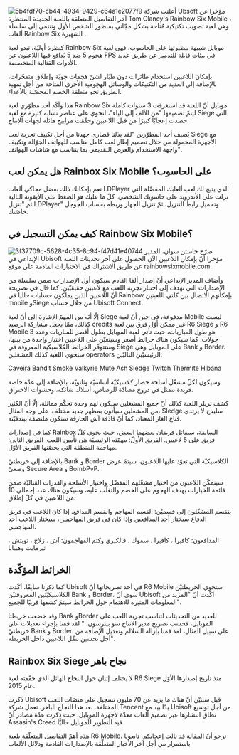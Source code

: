 ![5b4fdf70-cb44-4934-9429-c64a1e2077f9](https://github.com/adham-ta/docs3/assets/69330652/876baf1a-2f5a-454e-a436-6d49f42ff181)
أعلنت شركة Ubsoft مؤخرا عن آخر التفاصيل المتعلقة باللعبة الجديدة المنتظرة Tom Clancy's Rainbow Six Mobile ، وهي لعبة تصويب تكتيكية مُتاحة بشكل مجّاني بمنظور الشخص الأول وتنتمي إلى سلسلة ألعاب Rainbow Six الشهيرة .

 

كنظرة أوليّة، تبدو لعبة Rainbow Six موبايل شبيهة بنظيرتها على الحاسوب، فهي لعبة هجوم 5 ضد 5 يُدافع فيها اللاعبون عن  FPS في بيئات قابلة للتدمير عن طريق عديد الأدوات القتالية المتخصصة. 


بإمكان اللاعبين استخدام طائرات دون طيّار لشنّ هجمات جويّة وإطلاق متفجّرات، بالإضافة إلى العديد من التكتيكات والوسائل الهجومية الأخرى المتاحة من أجل تمهيد الطريق نحو منطقة الخصم المحصّنة بالأعداء. 

 

هذا وأكّد أحد مطوّري لعبة Rainbow Six موبايل أنّ اللعبة قد استغرقت 3 سنوات كاملة ليتمّ تصميمها "من الألف إلى الياء"، لتحوي على عناصر تشابه كثيرة مع لعبة Siege التي حصدت إعجابًا كبيرًا من قبل اللاعبين وحقّقت مرابيح هائلة لجهات الإنتاج.  


يُضيف أحد المطوّرين "لقد بذلنا قصارى جهدنا من أجل تكييف تجربة لعب Siege مع الأجهزة المحمولة من خلال تصميم إطار لعب كامل مناسب للهواتف الجوّالة وتكييف واجهة الاستخدام والعرض التقديمي بما يتناسب مع شاشات الهواتف". 
## هل يمكن لعب Rainbox Six Mobile على الحاسوب؟ 
نعم بإمكانك ذلك بفضل محاكي ألعاب LDPlayer الذي يتيح لك لعب ألعابك المفضّلة التي نزلت على الأندرويد على حاسوبك الشخصي. كلّ ما عليك هو الضغط على الأيقونة التالية ثم "تنزيل LDPlayer" وتحميل رابط التنزيل، ثمّ تنزيل الجهاز وربطه بحساب الجوجل خاصّتك. 
## كيف يمكن التسجيل في Rainbow Six Mobile؟
![3f37709c-5628-4c35-8c94-f47d41e40744](https://github.com/adham-ta/docs3/assets/69330652/2593d8fd-d674-42fc-a944-28f2bb7742b7)
صرّح جاستن سوان، المدير الإبداعي في Ubisoft مؤخرا أنّ بإمكان اللاعبين الآن الحصول على آخر تحديثات اللعبة عن طريق الاشتراك في الاختبارات القادمة على موقع rainbowsixmobile.com.


وأضاف المدير الإبداعي أنّ إصدار ألفا القادم سيكون أول الإصدارات ضمن سلسلة من الإصدارات التي تهدف إلى اختبار تجربة اللعب مع لاعبين حقيقيّين. 
كما قال في تصريحه أنّ اللاعبين الذين يملكون حسابات حاليا في Rainbow بإمكانهم الاتصال بين كلتي اللعبتين mobile وSiege من خلال حساب Ubisoft Connect. 


إلّا أنّه من المهمّ الإشارة إلى أنّ لعبة Siege مدفوعة، في حين أنّ لعبة Mobile ليست كذلك، ممّا يجعل مشاركة الرصيد credits غير ممكن
أوّل فرق بين لعبة R6 Siege و R6 Mobile هو طول المباريات، حيث تأتي لعبة الموبايل بطول أقصر للمباريات وعدد 3 جولات. كما سيكون هناك خرائط أصغر وسيتعيّن على اللاعبين اختيار واحدة من بينها، وستتوفّر الخرائط الكلاسيكية المعروفة في Siege على الموبايل وهي Bank و Border. 
ستحوي اللعبة كذلك المشغلين operators الرئيسيّين التاليّين: 


Caveira
Bandit
Smoke
Valkyrie
Mute
Ash
Sledge 
Twitch
Thermite
Hibana


وسيكون لكلّ مشغّل أسلحة حصار كلاسيكيّة أساسيّة وثانويّة، بالإضافة إلى عدّة خاصة فريدة تتمثل في دروع مضادّة للرصاص، أسلاك شائكة، وحشوات الاختراق. 

 

كشف تريلر اللعبة كذلك أنّ جميع المشغلين سيكون لهم وحدة تحكّم مماثلة، إلّا أنّ الكثير من المشغلين سيأتون بمظهر جديد مختلف. على وجه المثال، Sledge سليدج لا يرتدي قناع الغاز المعتاد، كما أنّ قاذفة آش الخارقة ستكون ملتصقة ببندقيّته. 

 

كما في إصدارات Rainbox السابقة، سيقاتل فريقان بعضهما البعض، حيث يحوي كلّ فريق على 5 لاعبين. 
الفريق الأولّ: مهمّته الرئيسيّة هي تأمين اللعب. 
الفريق الثاني: مهاجمة المنطقة التي يحصّنها الفريق الأوّل. 

 

بالإضافة إلى خريطتيْ Bank و Border الكلاسيكيّة التي تعوّد عليها اللاعبون، سيتمّ عرض وضعيْ Secure Area و BombPvP. 

 

سيتمكّن اللاعبون من اختيار مشغّلهم المفضّل واختيار الأسلحة والقدرات القتاليّة ضمن قائمة الخيارات بهدف الهجوم على الخصم والتغلّب عليه، وسيكون هناك عدد إجمالي 10 من اللاعبين في كلّ إطلاق. 


ينقسم المشغّلون إلى قسميْن: القسم المهاجم والقسم المدافع. إذا كان اللاعب في فريق الدفاع سيختار أحد المدافعين وإذا كان في فريق المهاجمين، سيختار اللاعب أحد المهاجمين. 


المدافعون: كافيرا ، كافيرا ، سموك ، فالكيري وكتم
المهاجمون: آش ، زلاج ، تويتش ، ثيرمايت وهيبانا

 


## الخرائط المؤكّدة
كما ذكرنا سابقًا، أكّدت Ubisoft في أحد تصريحاتها أنّ R6 Mobile ستحوي الخريطتيْن الكلاسيكيّتين المعروفتيْن Bank و Border، سوى أنّ Ubisoft أكّدت أنّ "المزيد من المعلومات المثيرة للاهتمام حول الخرائط سيتمّ كشفها قريبًا للجميع".


وقد خضعت خريطتا Bank وBorder للعديد من التحديثات لتناسب تجربة اللعب على الموبايل، فحسب تصريح مدير الانتاج سو بيترسون: " لقد قمنا بإجراء تعديلات على خريطتيْ Bank و Border. على سبيل المثال، لقد قمنا بإزالة السلالم وتعديل الإضافة من أجل تحسين تنقّل اللاعبين داخل الخريطة". 
## Rainbox Six Siege نجاح باهر
لا يختلف إثنان حول النجاح الهائل الذي حقّقته لعبة R6 Siege منذ تاريخ إصدارها الأوّل عام 2015. 


ذكرت Ubisoft قبل سنتيْن أنّ هناك ما يزيد عن 70 مليون تسجيل على منصّات اللعب المختلفة. بعد هذا النجاح الباهر، تعمل شركة Tencent يدًا بيد مع Ubisoft من أجل توسيع نطاق انتشارها عبر تصميم ألعاب معدّة لأجهزة الموبايل، حيث ذكرت عدّة مصادر أنّ Assasin's Creed قيد التطوير للموبايل حاليًّا. 

 

هذه أهمّ التفاصيل المتعلّقة بلعبة R6 Mobile، نرجو أنّ المقالة قد نالت إعجابكم. تابعونا باستمرار من أجل آخر الأخبار المتعلّقة بالإصدارات القادمة ودلائل الألعاب

